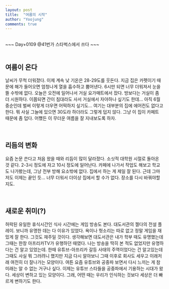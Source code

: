 ```yaml
---
layout: post
title:  "여름의 시작"
author: "Yoojung"
comments: true
---
```

<br>
~~~
Day+0109 @41번가 스타벅스에서 쓰다
~~~

<br>
<br>

## 여름이 온다
날씨가 무척 더워졌다. 이제 계속 낮 기온은 28-29도를 웃돈다. 지금 집은 카펫이기 때문에 해가 들어오면 엄청나게 열을 흡수하고 뿜어낸다. 6시만 되면 너무 더워져서 눈을 뜰 수밖에 없다. 오늘은 오전에 일어나서 거실 요가매트에서 잤다. 방보다는 거실이 좀 더 시원하다. 이쯤되면 간이 침대라도 사서 거실에서 자야하나 싶기도 한데... 아직 6월 중순인데 벌써 이렇게 더우면 어떡하지 싶기도... 여기는 대부분의 집에 에어컨도 없다고 한다. 뭐 사실 그늘에 있으면 30도라 하더라도 그렇게 덥지 않다. 그냥 이 집이 카페트 때문에 좀 덥다. 어쨌든 이 무더운 여름을 잘 지내보도록 하자.

<br>

## 리듬의 변화
요즘 논문 쓴다고 처음 왔을 때와 리듬이 많이 달라졌다. 소싯적 대학원 시절로 돌아온 것 같다. 2-3시 정도에 자고 10시 정도에 일어난다. 카페에 나가서 작업도 해보고 학교도 나가봤는데, 그냥 전부 방해 요소밖에 없다. 집에서 하는 게 제일 잘 된다. 근데 그마저도 이제는 끝인 듯... 너무 더워서 더이상 집에서 할 수가 없다. 장소를 다시 바꿔야할지도. 

<br>

## 새로운 취미(?)
허락된 유일한 휴식시간인 식사 시간에는 게임 방송도 본다. 대도서관의 젤다의 전설 플레이. 보니까 유명한 데는 다 이유가 있었다. 욕이나 헛소리는 따로 없고 정말 게임을 재밌게 잘 한다. 그것도 재주일 것이다. 생각해보면 대도서관은 내가 학부 때도 유명했는데 그때는 한창 아프리카TV가 유행하던 때였다. 나는 방송을 딱히 본 적도 없었지만 유명하다는 건 알고 있었는데. 한때 유튜브-아프리카 갈등 사태의 주역이었다는 건 알고있는데 그때도 사실 뭐 그러려니 했지만 지금 다시 알아보니 그때 이후로 회사도 세우고 이래저래 여전히 더 잘나가는 모양이다. 여튼 요즘 유튜브와 공중파 보면서 다시 느끼는 게 참 미래는 알 수 없는 거구나 싶다. 이제는 유튜브 스타들을 공중파에서 기용하는 시대가 왔다. 세상이 변하고 있는 모양이다. 그래, 어떤 때는 우리가 인식하는 것보다 세상은 더 빠르게 변하기도 한다. 

<br>

